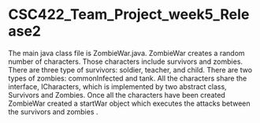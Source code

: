 # CSC422_Team_Project_week5_Release2
The main java class file is ZombieWar.java.
ZombieWar creates a random number of characters. Those characters include survivors and zombies. There are three type of survivors: soldier, teacher, and child. There are two types of zombies: commonInfected and tank.
All the characters share the interface, ICharacters, which is implemented by two abstract class, Survivors and Zombies. 
Once all the characters have been created ZombieWar created a startWar object which executes the attacks between the survivors and zombies .
